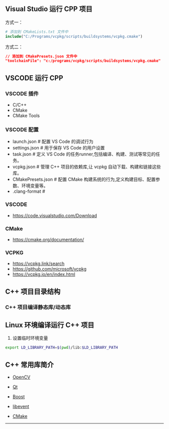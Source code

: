 ## Visual Studio 运行 CPP 项目
方式一：

```cmake
# 添加到 CMakeLists.txt 文件中
include("C:/Programs/vcpkg/scripts/buildsystems/vcpkg.cmake")
```

方式二：

```json
// 添加到 CMakePresets.json 文件中
"toolchainFile": "c:/programs/vcpkg/scripts/buildsystems/vcpkg.cmake"
```

## VSCODE 运行 CPP
### VSCODE 插件
- C/C++
- CMake
- CMake Tools
### VSCODE 配置
- launch.json   # 配置 VS Code 的调试行为
- settings.json # 用于保存 VS Code 的用户设置
- task.json     # 定义 VS Code 的任务runner,包括编译、构建、测试等常见的任务。
- vcpkg.json    # 管理 C++ 项目的依赖库,让 vcpkg 自动下载、构建和链接这些库。
- CMakePresets.json  # 配置 CMake 构建系统的行为,定义构建目标、配置参数、环境变量等。
- .clang-format # 
>
### VSCODE
- https://code.visualstudio.com/Download
### CMake
- https://cmake.org/documentation/
### VCPKG
- https://vcpkg.link/search
- https://github.com/microsoft/vcpkg
- https://vcpkg.io/en/index.html

## C++ 项目目录结构
### C++ 项目编译静态库/动态库

## Linux 环境编译运行 C++ 项目

1. 设置临时环境变量

```bash
export LD_LIBRARY_PATH=$(pwd)/lib:$LD_LIBRARY_PATH
```

## C++ 常用库简介
- [OpenCV](https://opencv.org)

- [Qt](https://www.qt.io/zh-cn)

- [Boost](https://www.boost.org)

- [libevent](https://libevent.org)

- [CMake](https://cmake.org/)

------

